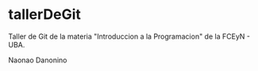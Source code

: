 # tallerDeGit

Taller de Git de la materia "Introduccion a la Programacion" de la FCEyN - UBA.

Naonao
Danonino
